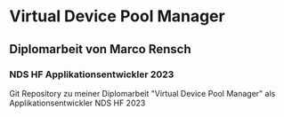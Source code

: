 # Virtual Device Pool Manager
## Diplomarbeit von Marco Rensch
### NDS HF Applikationsentwickler 2023

Git Repository zu meiner Diplomarbeit "Virtual Device Pool Manager" als Applikationsentwickler NDS HF 2023
